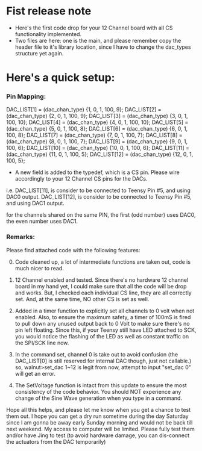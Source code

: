 # Fist release note

- Here's the first code drop for your 12 Channel board with all CS functionality implemented. 
- Two files are here: one is the main, and please remember copy the header file to it's library location, since I have to change the dac_types structure yet again. 

# Here's a quick setup: 

### Pin Mapping: 

  DAC_LIST[1]  = (dac_chan_type) {1, 0, 1, 100, 9};
  DAC_LIST[2]  = (dac_chan_type) {2, 0, 1, 100, 9};
  DAC_LIST[3]  = (dac_chan_type) {3, 0, 1, 100, 10};
  DAC_LIST[4]  = (dac_chan_type) {4, 0, 1, 100, 10};
  DAC_LIST[5]  = (dac_chan_type) {5, 0, 1, 100, 8};
  DAC_LIST[6]  = (dac_chan_type) {6, 0, 1, 100, 8};
  DAC_LIST[7]  = (dac_chan_type) {7, 0, 1, 100, 7};
  DAC_LIST[8]  = (dac_chan_type) {8, 0, 1, 100, 7};
  DAC_LIST[9]  = (dac_chan_type) {9, 0, 1, 100, 6};
  DAC_LIST[10] = (dac_chan_type) {10, 0, 1, 100, 6};
  DAC_LIST[11] = (dac_chan_type) {11, 0, 1, 100, 5};
  DAC_LIST[12] = (dac_chan_type) {12, 0, 1, 100, 5};

- A new field is added to the typedef, which is a CS pin. Please wire accordingly to your 12 Channel CS pins for the DACs. 

i.e. DAC_LIST[11], is consider to be connected to Teensy Pin #5, and using DAC0 output. 
DAC_LIST[12], is consider to be connected to Teensy Pin #5, and using DAC1 output. 

for the channels shared on the same PIN, the first (odd number) uses DAC0, the even number uses DAC1.

### Remarks: 
Please find attached code with the following features:

0. Code cleaned up, a lot of intermediate functions are taken out, code is much nicer to read.

1. 12 Channel enabled and tested. 
Since there's no hardware 12 channel board in my hand yet, I could make sure that all the code will be drop and works.  But, I checked each individual CS line, they are all correctly set. And, at the same time, NO other CS is set as well. 

2. Added in a timer function to explicitly set all channels to 0 volt when not enabled. 
Also, to ensure the maximum safety, a timer of 100mS is fired to pull down any unused output back to 0 Volt to make sure there's no pin left floating.
Since this, if your Teensy still have LED attached to SCK, you would notice the flashing of the LED as well as constant traffic on the SPI/SCK line now. 

3. In the command set, channel 0 is take out to avoid confusion (the DAC_LIST[0] is still reserved for internal DAC though, just not callable.) 
so, 
walnut>set_dac 1~12 is legit from now, attempt to input "set_dac 0" will get an error. 

4. The SetVoltage function is intact from this update to ensure the most consistency of the code behavior. You should NOT experience any change of the Sine Wave generation when you type in a command. 

Hope all this helps, and please let me know when you get a chance to test them out. I hope you can get a dry run sometime during the day Saturday since I am gonna be away early Sunday morning and would not be back till next weekend. My access to computer will be limited. Please fully test them and/or have Jing to test (to avoid hardware damage, you can dis-connect the actuators from the DAC temporarily) 
